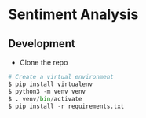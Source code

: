 # Sentiment Analysis

  
## Development
- Clone the repo

``` python
# Create a virtual environment 
$ pip install virtualenv
$ python3 -m venv venv
$ . venv/bin/activate
$ pip install -r requirements.txt

```

